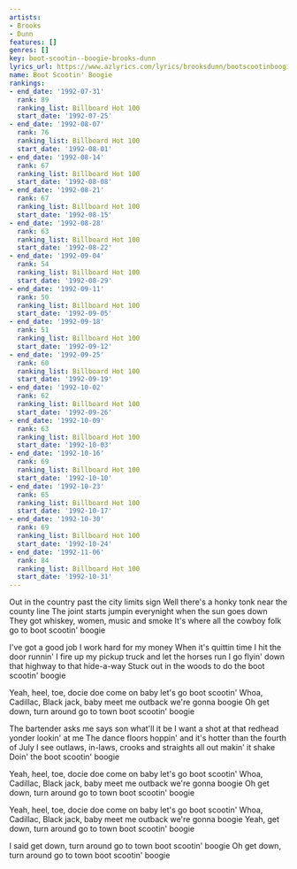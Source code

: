 ```yaml
---
artists:
- Brooks
- Dunn
features: []
genres: []
key: boot-scootin--boogie-brooks-dunn
lyrics_url: https://www.azlyrics.com/lyrics/brooksdunn/bootscootinboogie.html
name: Boot Scootin' Boogie
rankings:
- end_date: '1992-07-31'
  rank: 89
  ranking_list: Billboard Hot 100
  start_date: '1992-07-25'
- end_date: '1992-08-07'
  rank: 76
  ranking_list: Billboard Hot 100
  start_date: '1992-08-01'
- end_date: '1992-08-14'
  rank: 67
  ranking_list: Billboard Hot 100
  start_date: '1992-08-08'
- end_date: '1992-08-21'
  rank: 67
  ranking_list: Billboard Hot 100
  start_date: '1992-08-15'
- end_date: '1992-08-28'
  rank: 63
  ranking_list: Billboard Hot 100
  start_date: '1992-08-22'
- end_date: '1992-09-04'
  rank: 54
  ranking_list: Billboard Hot 100
  start_date: '1992-08-29'
- end_date: '1992-09-11'
  rank: 50
  ranking_list: Billboard Hot 100
  start_date: '1992-09-05'
- end_date: '1992-09-18'
  rank: 51
  ranking_list: Billboard Hot 100
  start_date: '1992-09-12'
- end_date: '1992-09-25'
  rank: 60
  ranking_list: Billboard Hot 100
  start_date: '1992-09-19'
- end_date: '1992-10-02'
  rank: 62
  ranking_list: Billboard Hot 100
  start_date: '1992-09-26'
- end_date: '1992-10-09'
  rank: 63
  ranking_list: Billboard Hot 100
  start_date: '1992-10-03'
- end_date: '1992-10-16'
  rank: 69
  ranking_list: Billboard Hot 100
  start_date: '1992-10-10'
- end_date: '1992-10-23'
  rank: 65
  ranking_list: Billboard Hot 100
  start_date: '1992-10-17'
- end_date: '1992-10-30'
  rank: 69
  ranking_list: Billboard Hot 100
  start_date: '1992-10-24'
- end_date: '1992-11-06'
  rank: 84
  ranking_list: Billboard Hot 100
  start_date: '1992-10-31'
---
```


Out in the country past the city limits sign
Well there's a honky tonk near the county line
The joint starts jumpin everynight when the sun goes down
They got whiskey, women, music and smoke
It's where all the cowboy folk go to boot scootin' boogie

I've got a good job I work hard for my money
When it's quittin time I hit the door runnin'
I fire up my pickup truck and let the horses run
I go flyin' down that highway to that hide-a-way
Stuck out in the woods to do the boot scootin' boogie

Yeah, heel, toe, docie doe come on baby let's go boot scootin'
Whoa, Cadillac, Black jack, baby meet me outback we're gonna boogie
Oh get down, turn around go to town boot scootin' boogie

The bartender asks me says son what'll it be
I want a shot at that redhead yonder lookin' at me
The dance floors hoppin' and it's hotter than the fourth of July
I see outlaws, in-laws, crooks and straights all out makin' it shake
Doin' the boot scootin' boogie

Yeah, heel, toe, docie doe come on baby let's go boot scootin'
Whoa, Cadillac, Black jack, baby meet me outback we're gonna boogie
Oh get down, turn around go to town boot scootin' boogie

Yeah, heel, toe, docie doe come on baby let's go boot scootin'
Whoa, Cadillac, Black jack, baby meet me outback we're gonna boogie
Yeah, get down, turn around go to town boot scootin' boogie

I said get down, turn around go to town boot scootin' boogie
Oh get down, turn around go to town boot scootin' boogie



